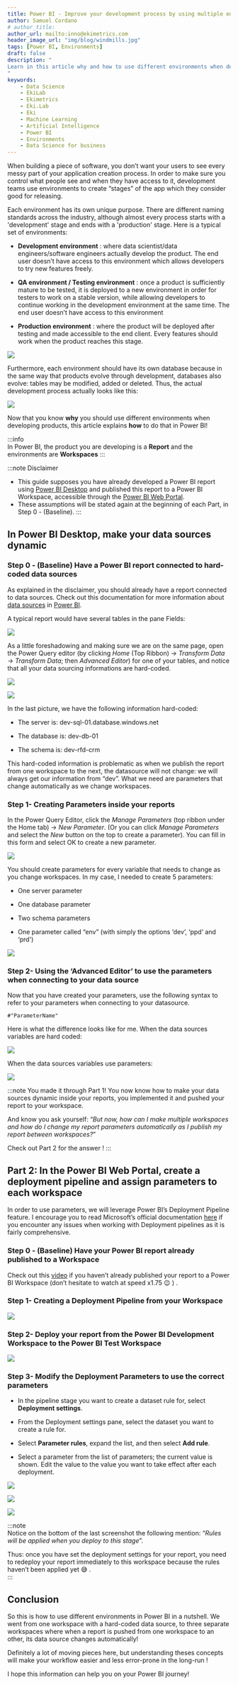 ```yaml
---
title: Power BI - Improve your development process by using multiple environments
author: Samuel Cordano
# author_title:
author_url: mailto:inno@ekimetrics.com
header_image_url: "img/blog/windmills.jpg"
tags: [Power BI, Environments]
draft: false
description: "
Learn in this article why and how to use different environments when developing products in Power BI.
"
keywords:
    - Data Science
    - EkiLab
    - Ekimetrics
    - Eki.Lab
    - Eki
    - Machine Learning
    - Artificial Intelligence
    - Power BI
    - Environments
    - Data Science for business
---
```


<!--truncate-->

When building a piece of software, you don’t want your users to see every messy part of your application creation process. In order to make sure you control what people see and when they have access to it, development teams use environments to create “stages” of the app which they consider good for releasing.

Each environment has its own unique purpose. There are different naming standards across the industry, although almost every process starts with a 'development' stage and ends with a 'production' stage. Here is a typical set of environments:

- __Development environment__ : where data scientist/data engineers/software engineers actually develop the product. The end user doesn’t have access to this environment which allows developers to try new features freely. 

- __QA environment / Testing environment__ : once a product is sufficiently mature to be tested, it is deployed to a new environment in order for testers to work on a stable version, while allowing developers to continue working in the development environment at the same time. The end user doesn’t have access to this environment

- __Production environment__ : where the product will be deployed after testing and made accessible to the end client. Every features should work when the product reaches this stage.


![](img/power_bi_environments/1_pbi.png)


Furthermore, each environment should have its own database because in the same way that products evolve through development, databases also evolve: tables may be modified, added or deleted. Thus, the actual development process actually looks like this:


![](img/power_bi_environments/2_pbi.png)

Now that you know __why__ you should use different environments when developing products, this article explains __how__ to do that in Power BI! 


:::info  
In Power BI, the product you are developing is a __Report__ and the environments are __Workspaces__
:::

:::note Disclaimer  
- This guide supposes you have already developed a Power BI report using [Power BI Desktop](https://powerbi.microsoft.com/en-us/desktop/) and published this report to a Power BI Workspace, accessible through the [Power BI Web Portal](https://powerbi.microsoft.com/fr-fr/). 
- These assumptions will be stated again at the beginning of each Part, in Step 0 - (Baseline).
:::


## In Power BI Desktop, make your data sources dynamic

### Step 0 - (Baseline) Have a Power BI report connected to hard-coded data sources


As explained in the disclaimer, you should already have a report connected to data sources. Check out this documentation for more information about [data sources](https://docs.microsoft.com/en-us/power-bi/connect-data/desktop-quickstart-connect-to-data) in [Power BI](https://docs.microsoft.com/en-us/power-bi/connect-data/desktop-data-sources). 

A typical report would have several tables in the pane Fields: 


![](img/power_bi_environments/3_pbi.png)

As a little foreshadowing and making sure we are on the same page, open the Power Query editor (by clicking _Home_ (Top Ribbon) → _Transform Data_ → _Transform Data_; then _Advanced Editor_) for one of your tables, and notice that all your data sourcing informations are hard-coded.

![](img/power_bi_environments/4_pbi.png)

![](img/power_bi_environments/5_pbi.png)


In the last picture, we have the following information hard-coded:

- The server is: dev-sql-01.database.windows.net

- The database is: dev-db-01

- The schema is: dev-rfd-crm

This hard-coded information is problematic as when we publish the report from one workspace to the next, the datasource will not change: we will always get our information from “dev”. What we need are parameters that change automatically as we change workspaces.

### Step 1- Creating Parameters inside your reports



In the Power Query Editor, click the _Manage Parameters_ (top ribbon under the Home tab) → _New Parameter_. (Or you can click _Manage Parameters_ and select the _New_ button on the top to create a parameter). You can fill in this form and select OK to create a new parameter.

![](img/power_bi_environments/6_pbi.png)


You should create parameters for every variable that needs to change as you change workspaces. In my case, I needed to create 5 parameters:

- One server parameter

- One database parameter

- Two schema parameters

- One parameter called “env” (with simply the options ‘dev’, ‘ppd’ and ‘prd')


![](img/power_bi_environments/7_pbi.png)


### Step 2- Using the ‘Advanced Editor’ to use the parameters when connecting to your data source

Now that you have created your parameters, use the following syntax to refer to your parameters when connecting to your datasource. 

```
#"ParameterName"
```

Here is what the difference looks like for me. When the data sources variables are hard coded:

![](img/power_bi_environments/8_pbi.png)

When the data sources variables use parameters:

![](img/power_bi_environments/9_pbi.png)

:::note You made it through Part 1!
You now know how to make your data sources dynamic inside your reports, you implemented it and pushed your report to your workspace.  

And know you ask yourself: “_But now, how can I make multiple workspaces and how do I change my report parameters automatically as I publish my report between workspaces?_” 

Check out Part 2 for the answer ! 
:::

## Part 2: In the Power BI Web Portal, create a deployment pipeline and assign parameters to each workspace

In order to use parameters, we will leverage Power BI’s Deployment Pipeline feature. I encourage you to read Microsoft’s official documentation [here](https://docs.microsoft.com/en-us/power-bi/create-reports/deployment-pipelines-get-started) if you encounter any issues when working with Deployment pipelines as it is fairly comprehensive. 

### Step 0 - (Baseline) Have your Power BI report already published to a Workspace

Check out this [video](https://www.youtube.com/watch?v=E0L1uXfefms) if you haven’t already published your report to a Power BI Workspace (don’t hesitate to watch at speed x1.75 :wink: ) .

### Step 1- Creating a Deployment Pipeline from your Workspace

![](img/power_bi_environments/10_pbi.png)

### Step 2- Deploy your report from the Power BI Development Workspace to the Power BI Test Workspace

![](img/power_bi_environments/11_pbi.png)

### Step 3- Modify the Deployment Parameters to use the correct parameters

- In the pipeline stage you want to create a dataset rule for, select __Deployment settings__.

- From the Deployment settings pane, select the dataset you want to create a rule for.

- Select __Parameter rules__, expand the list, and then select __Add rule__.

- Select a parameter from the list of parameters; the current value is shown. Edit the value to the value you want to take effect after each deployment.

![](img/power_bi_environments/12_pbi.png)

![](img/power_bi_environments/13_pbi.png)

![](img/power_bi_environments/14_pbi.png)

:::note  
Notice on the bottom of the last screenshot the following mention: “_Rules will be applied when you deploy to this stage_”.

Thus: once you have set the deployment settings for your report, you need to redeploy your report immediately to this workspace because the rules haven’t been applied yet :sweat_smile: .  
:::

## Conclusion

So this is how to use different environments in Power BI in a nutshell. We went from one workspace with a hard-coded data source, to three separate workspaces where when a report is pushed from one workspace to an other, its data source changes automatically! 

Definitely a lot of moving pieces here, but understanding theses concepts will make your workflow easier and less error-prone in the long-run ! 

I hope this information can help you on your Power BI journey!